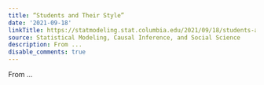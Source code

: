 ```yaml
---
title: “Students and Their Style”
date: '2021-09-18'
linkTitle: https://statmodeling.stat.columbia.edu/2021/09/18/students-and-their-style/
source: Statistical Modeling, Causal Inference, and Social Science
description: From ...
disable_comments: true
---
```

From ...